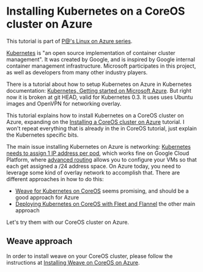 # Installing Kubernetes on a CoreOS cluster on Azure

This tutorial is part of [P@'s Linux on Azure series](/../../).

[Kubernetes](https://github.com/googlecloudplatform/kubernetes) is "an open source implementation of container cluster management". It was created by Google, and is inspired by Google internal container management infrastructure. Microsoft participates in this project, as well as developers from many other industry players.

There is a tutorial about how to setup Kubernetes on Azure in Kubernetes documentation: [Kubernetes, Getting started on Microsoft Azure](https://github.com/GoogleCloudPlatform/kubernetes/blob/master/docs/getting-started-guides/azure.md). But right now it is broken at git HEAD, valid for Kubernetes 0.3. It uses uses Ubuntu images and OpenVPN for networking overlay.

This tutorial explains how to install Kubernetes on a CoreOS cluster on Azure, expanding on the [Installing a CoreOS cluster on Azure](/coreos/cloud-init/README.md) tutorial. I won't repeat everything that is already in the in CoreOS tutorial, just explain the Kubernetes specific bits.

The main issue installing Kubernetes on Azure is networking: [Kubernetes needs to assign 1 IP address per pod](https://github.com/GoogleCloudPlatform/kubernetes/blob/master/docs/design/networking.md), which works fine on Google Cloud Platform, where [advanced routing](https://cloud.google.com/compute/docs/networking#routing) allows you to configure your VMs so that each get assigned a /24 address space. On Azure today, you need to leverage some kind of overlay network to accomplish that. There are different approaches in how to do this:
* [Weave for Kubernetes on CoreOS](http://weaveblog.com/2014/11/11/weave-for-kubernetes/) seems promising, and should be a good approach for Azure
* [Deploying Kubernetes on CoreOS with Fleet and Flannel](https://github.com/kelseyhightower/kubernetes-fleet-tutorial/blob/master/README.md) the other main approach

Let's try them with our CoreOS cluster on Azure.

## Weave approach

In order to install weave on your CoreOS cluster, please follow the instructions at [Installing Weave on CoreOS on Azure](/../../blob/master/coreos/weave/README.md).
